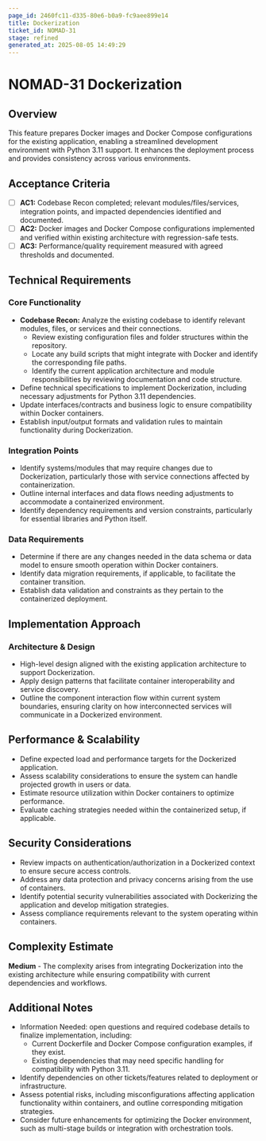 ```yaml
---
page_id: 2460fc11-d335-80e6-b0a9-fc9aee899e14
title: Dockerization
ticket_id: NOMAD-31
stage: refined
generated_at: 2025-08-05 14:49:29
---
```


# NOMAD-31 Dockerization

## Overview
This feature prepares Docker images and Docker Compose configurations for the existing application, enabling a streamlined development environment with Python 3.11 support. It enhances the deployment process and provides consistency across various environments.

## Acceptance Criteria
- [ ] **AC1:** Codebase Recon completed; relevant modules/files/services, integration points, and impacted dependencies identified and documented.
- [ ] **AC2:** Docker images and Docker Compose configurations implemented and verified within existing architecture with regression-safe tests.
- [ ] **AC3:** Performance/quality requirement measured with agreed thresholds and documented.

## Technical Requirements

### Core Functionality
- **Codebase Recon:** Analyze the existing codebase to identify relevant modules, files, or services and their connections.
  - Review existing configuration files and folder structures within the repository.
  - Locate any build scripts that might integrate with Docker and identify the corresponding file paths.
  - Identify the current application architecture and module responsibilities by reviewing documentation and code structure.
- Define technical specifications to implement Dockerization, including necessary adjustments for Python 3.11 dependencies.
- Update interfaces/contracts and business logic to ensure compatibility within Docker containers.
- Establish input/output formats and validation rules to maintain functionality during Dockerization.

### Integration Points
- Identify systems/modules that may require changes due to Dockerization, particularly those with service connections affected by containerization.
- Outline internal interfaces and data flows needing adjustments to accommodate a containerized environment.
- Identify dependency requirements and version constraints, particularly for essential libraries and Python itself.

### Data Requirements
- Determine if there are any changes needed in the data schema or data model to ensure smooth operation within Docker containers.
- Identify data migration requirements, if applicable, to facilitate the container transition.
- Establish data validation and constraints as they pertain to the containerized deployment.

## Implementation Approach

### Architecture & Design
- High-level design aligned with the existing application architecture to support Dockerization.
- Apply design patterns that facilitate container interoperability and service discovery.
- Outline the component interaction flow within current system boundaries, ensuring clarity on how interconnected services will communicate in a Dockerized environment.

## Performance & Scalability

- Define expected load and performance targets for the Dockerized application.
- Assess scalability considerations to ensure the system can handle projected growth in users or data.
- Estimate resource utilization within Docker containers to optimize performance.
- Evaluate caching strategies needed within the containerized setup, if applicable.

## Security Considerations

- Review impacts on authentication/authorization in a Dockerized context to ensure secure access controls.
- Address any data protection and privacy concerns arising from the use of containers.
- Identify potential security vulnerabilities associated with Dockerizing the application and develop mitigation strategies.
- Assess compliance requirements relevant to the system operating within containers.

## Complexity Estimate
**Medium** - The complexity arises from integrating Dockerization into the existing architecture while ensuring compatibility with current dependencies and workflows.

## Additional Notes
- Information Needed: open questions and required codebase details to finalize implementation, including:
  - Current Dockerfile and Docker Compose configuration examples, if they exist.
  - Existing dependencies that may need specific handling for compatibility with Python 3.11.
- Identify dependencies on other tickets/features related to deployment or infrastructure.
- Assess potential risks, including misconfigurations affecting application functionality within containers, and outline corresponding mitigation strategies.
- Consider future enhancements for optimizing the Docker environment, such as multi-stage builds or integration with orchestration tools.